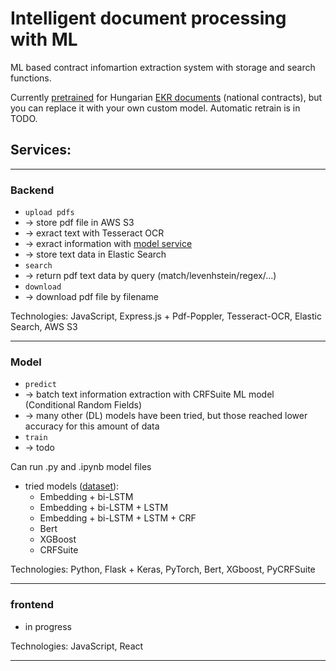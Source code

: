 # Intelligent document processing with ML

ML based contract infomartion extraction system with storage and search functions.

Currently [pretrained](https://github.com/Duegreg/ekr_docs/blob/main/model/model.ipynb) for Hungarian [EKR documents](https://ekr.gov.hu/ekr-szerzodestar/hu/szerzodesLista) (national contracts), but you can replace it with your own custom model. Automatic retrain is in TODO.

## Services:
___
### Backend
- `upload pdfs`
-  -> store pdf file in AWS S3
-  -> exract text with Tesseract OCR 
-  -> exract information with [model service](#model)
-  -> store text data in Elastic Search
- `search`
- -> return pdf text data by query (match/levenhstein/regex/...)
- `download`
- -> download pdf file by filename

Technologies: JavaScript, Express.js + Pdf-Poppler, Tesseract-OCR, Elastic Search, AWS S3
___
### Model
- `predict`
- -> batch text information extraction with CRFSuite ML model (Conditional Random Fields)
- -> many other (DL) models have been tried, but those reached lower accuracy for this amount of data
- `train`
- -> todo

Can run .py and .ipynb model files

- tried models ([dataset](https://www.kaggle.com/miklosgergely/ekr-docs)):
  - Embedding + bi-LSTM
  - Embedding + bi-LSTM + LSTM
  - Embedding + bi-LSTM + LSTM + CRF
  - Bert
  - XGBoost
  - CRFSuite

Technologies: Python, Flask + Keras, PyTorch, Bert, XGboost, PyCRFSuite
___
### frontend
- in progress

Technologies: JavaScript, React
___
